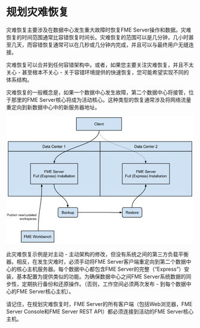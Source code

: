 # 规划灾难恢复

灾难恢复主要涉及在数据中心发生重大故障时恢复FME Server操作和数据。灾难恢复的时间范围通常比容错恢复时间长。灾难恢复的范围可以是几分钟，几小时甚至几天，而容错恢复通常可以在几秒或几分钟内完成，并且可以与最终用户无缝连接。

灾难恢复可以合并到任何容错架构中。或者，如果您主要关注灾难恢复，并且不太关心 - 甚至根本不关心 - 关于容错环境提供的快速恢复，您可能希望实现不同的体系结构。

灾难恢复的一般概念是，如果一个数据中心发生故障，第二个数据中心将接管，位于那里的FME Server核心将成为活动核心。这种类型的恢复通常涉及将网络流量重定向到新数据中心中的新服务器地址。

![](../.gitbook/assets/1.007.disasterrecovery.png)

此灾难恢复示例是对主动 - 主动架构的修改，但没有系统之间的第三方负载平衡器。相反，在发生灾难时，必须手动将FME Server客户端重定向到第二个数据中心的核心主机服务器。每个数据中心都包含FME Server的完整（“Express”）安装，基本配置为提供类似的功能。为确保数据中心之间FME Server系统数据的同步性，定期执行备份和还原操作。（否则，工作空间必须两次发布 - 到每个数据中心的FME Server核心主机）。

请记住，在规划灾难恢复时，FME Server的所有客户端（包括Web浏览器，FME Server Console和FME Server REST API）都必须连接到活动的FME Server核心主机。

